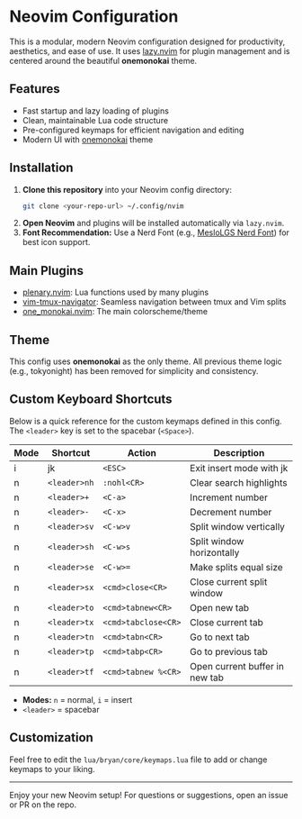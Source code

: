 # Neovim Configuration

This is a modular, modern Neovim configuration designed for productivity, aesthetics, and ease of use. It uses [lazy.nvim](https://github.com/folke/lazy.nvim) for plugin management and is centered around the beautiful **onemonokai** theme.

## Features
- Fast startup and lazy loading of plugins
- Clean, maintainable Lua code structure
- Pre-configured keymaps for efficient navigation and editing
- Modern UI with [onemonokai](https://github.com/bryanwills/one_monokai.nvim) theme

## Installation
1. **Clone this repository** into your Neovim config directory:
   ```sh
   git clone <your-repo-url> ~/.config/nvim
   ```
2. **Open Neovim** and plugins will be installed automatically via `lazy.nvim`.
3. **Font Recommendation:** Use a Nerd Font (e.g., [MesloLGS Nerd Font](https://www.nerdfonts.com/)) for best icon support.

## Main Plugins
- [plenary.nvim](https://github.com/nvim-lua/plenary.nvim): Lua functions used by many plugins
- [vim-tmux-navigator](https://github.com/christoomey/vim-tmux-navigator): Seamless navigation between tmux and Vim splits
- [one_monokai.nvim](https://github.com/bryanwills/one_monokai.nvim): The main colorscheme/theme

## Theme
This config uses **onemonokai** as the only theme. All previous theme logic (e.g., tokyonight) has been removed for simplicity and consistency.

## Custom Keyboard Shortcuts
Below is a quick reference for the custom keymaps defined in this config. The `<leader>` key is set to the spacebar (`<Space>`).

| Mode | Shortcut         | Action                        | Description                        |
|------|------------------|-------------------------------|------------------------------------|
| i    | jk               | `<ESC>`                       | Exit insert mode with jk           |
| n    | `<leader>nh`     | `:nohl<CR>`                   | Clear search highlights            |
| n    | `<leader>+`      | `<C-a>`                       | Increment number                   |
| n    | `<leader>-`      | `<C-x>`                       | Decrement number                   |
| n    | `<leader>sv`     | `<C-w>v`                      | Split window vertically            |
| n    | `<leader>sh`     | `<C-w>s`                      | Split window horizontally          |
| n    | `<leader>se`     | `<C-w>=`                      | Make splits equal size             |
| n    | `<leader>sx`     | `<cmd>close<CR>`              | Close current split window         |
| n    | `<leader>to`     | `<cmd>tabnew<CR>`             | Open new tab                       |
| n    | `<leader>tx`     | `<cmd>tabclose<CR>`           | Close current tab                  |
| n    | `<leader>tn`     | `<cmd>tabn<CR>`               | Go to next tab                     |
| n    | `<leader>tp`     | `<cmd>tabp<CR>`               | Go to previous tab                 |
| n    | `<leader>tf`     | `<cmd>tabnew %<CR>`           | Open current buffer in new tab     |

- **Modes:** `n` = normal, `i` = insert
- `<leader>` = spacebar

## Customization
Feel free to edit the `lua/bryan/core/keymaps.lua` file to add or change keymaps to your liking.

---

Enjoy your new Neovim setup! For questions or suggestions, open an issue or PR on the repo.